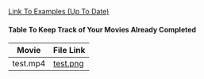 [Link To Examples (Up To Date)](https://1drv.ms/f/s!AsMWDq2Lni14hd5p49KXQGB65uneeg?e=CBqQbg)

#### Table To Keep Track of Your Movies Already Completed
| Movie | File Link |
|-------|-----------|
|test.mp4|[test.png](test.png)|
